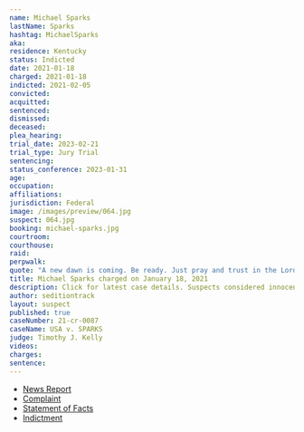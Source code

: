 ```yaml
---
name: Michael Sparks
lastName: Sparks
hashtag: MichaelSparks
aka:
residence: Kentucky
status: Indicted
date: 2021-01-18
charged: 2021-01-18
indicted: 2021-02-05
convicted: 
acquitted:
sentenced: 
dismissed: 
deceased:
plea_hearing:
trial_date: 2023-02-21
trial_type: Jury Trial
sentencing:
status_conference: 2023-01-31
age:
occupation:
affiliations:
jurisdiction: Federal
image: /images/preview/064.jpg
suspect: 064.jpg
booking: michael-sparks.jpg
courtroom:
courthouse:
raid:
perpwalk:
quote: "A new dawn is coming. Be ready. Just pray and trust in the Lord."
title: Michael Sparks charged on January 18, 2021
description: Click for latest case details. Suspects considered innocent until proven guilty.
author: seditiontrack
layout: suspect
published: true
caseNumber: 21-cr-0087
caseName: USA v. SPARKS
judge: Timothy J. Kelly
videos:
charges:
sentence:
---
```

- [News Report](https://www.whas11.com/article/news/kentucky/elizabethtown-kentucky-capitol-riot-charges/417-5c05ad24-1375-4a90-a628-20196a598e61)
- [Complaint](https://www.justice.gov/opa/page/file/1357386/download)
- [Statement of Facts](https://www.justice.gov/opa/page/file/1357391/download)
- [Indictment](https://www.justice.gov/usao-dc/case-multi-defendant/file/1460166/download)
